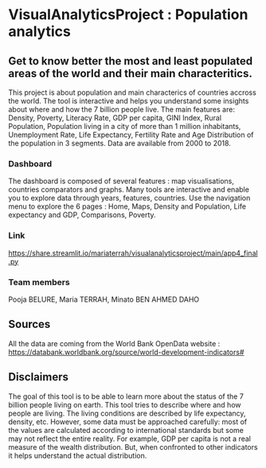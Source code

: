 # VisualAnalyticsProject : Population analytics
## Get to know better the most and least populated areas of the world and their main characteritics.
This project is about population and main characterics of countries accross the world. The tool is interactive and helps you understand some insights about where and how the 7 billion people live. The main features are: Density, Poverty, Literacy Rate, GDP per capita, GINI Index, Rural Population, Population living in a city of more than 1 million inhabitants, Unemployment Rate, Life Expectancy, Fertility Rate and Age  Distribution of the population in 3 segments. Data are available from 2000 to 2018.
### Dashboard
The dashboard is composed of several features : map visualisations, countries comparators and graphs. Many tools are interactive and enable you to explore data through years, features, countries. Use the navigation menu to explore the 6 pages : Home, Maps, Density and Population, Life expectancy and GDP, Comparisons, Poverty.
### Link
https://share.streamlit.io/mariaterrah/visualanalyticsproject/main/app4_final.py
### Team members
Pooja BELURE,
Maria TERRAH,
Minato BEN AHMED DAHO
## Sources
All the data are coming from the World Bank OpenData website :
https://databank.worldbank.org/source/world-development-indicators#

## Disclaimers 
The goal of this tool is to be able to learn more about the status of the 7 billion people living on earth. This tool tries to describe where and how people are living. The living conditions are described by life expectancy, density, etc. However, some data must be approached carefully: most of the values are calculated according to international standards but some may not reflect the entire reality. For example, GDP per capita is not a real measure of the wealth distribution. But, when confronted to other indicators it helps understand the actual distribution.
